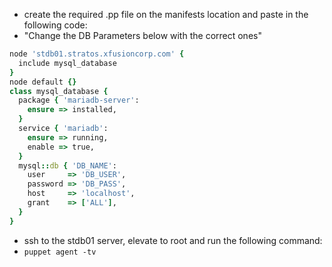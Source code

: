 - create the required .pp file on the manifests location and paste in the following code:
- "Change the DB Parameters below with the correct ones"

``` Ruby
node 'stdb01.stratos.xfusioncorp.com' {
  include mysql_database
}
node default {}
class mysql_database {
  package { 'mariadb-server':
    ensure => installed,
  }
  service { 'mariadb':
    ensure => running,
    enable => true,
  }
  mysql::db { 'DB_NAME':
    user     => 'DB_USER',
    password => 'DB_PASS',
    host     => 'localhost',
    grant    => ['ALL'],
  }
}
```

- ssh to the stdb01 server, elevate to root and run the following command:
- `puppet agent -tv`
